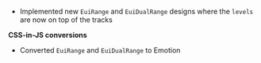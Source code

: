 - Implemented new `EuiRange` and `EuiDualRange` designs where the `levels` are now on top of the tracks

**CSS-in-JS conversions**

- Converted `EuiRange` and `EuiDualRange` to Emotion
